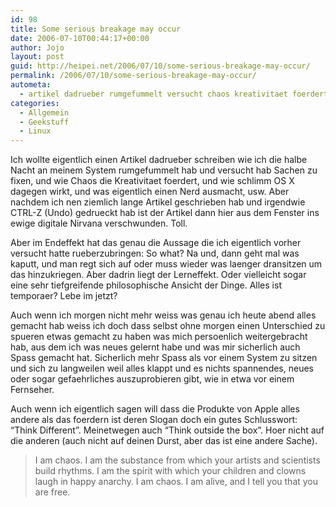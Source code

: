 ```yaml
---
id: 98
title: Some serious breakage may occur
date: 2006-07-10T00:44:17+00:00
author: Jojo
layout: post
guid: http://heipei.net/2006/07/10/some-serious-breakage-may-occur/
permalink: /2006/07/10/some-serious-breakage-may-occur/
autometa:
  - artikel dadrueber rumgefummelt versucht chaos kreativitaet foerdert schlimm
categories:
  - Allgemein
  - Geekstuff
  - Linux
---
```

Ich wollte eigentlich einen Artikel dadrueber schreiben wie ich die halbe Nacht an meinem System rumgefummelt hab und versucht hab Sachen zu fixen, und wie Chaos die Kreativitaet foerdert, und wie schlimm OS X dagegen wirkt, und was eigentlich einen Nerd ausmacht, usw. Aber nachdem ich nen ziemlich lange Artikel geschrieben hab und irgendwie CTRL-Z (Undo) gedrueckt hab ist der Artikel dann hier aus dem Fenster ins ewige digitale Nirvana verschwunden. Toll.

Aber im Endeffekt hat das genau die Aussage die ich eigentlich vorher versucht hatte rueberzubringen: So what? Na und, dann geht mal was kaputt, und man regt sich auf oder muss wieder was laenger dransitzen um das hinzukriegen. Aber dadrin liegt der Lerneffekt. Oder vielleicht sogar eine sehr tiefgreifende philosophische Ansicht der Dinge. Alles ist temporaer? Lebe im jetzt?

Auch wenn ich morgen nicht mehr weiss was genau ich heute abend alles gemacht hab weiss ich doch dass selbst ohne morgen einen Unterschied zu spueren etwas gemacht zu haben was mich persoenlich weitergebracht hab, aus dem ich was neues gelernt habe und was mir sicherlich auch Spass gemacht hat. Sicherlich mehr Spass als vor einem System zu sitzen und sich zu langweilen weil alles klappt und es nichts spannendes, neues oder sogar gefaehrliches auszuprobieren gibt, wie in etwa vor einem Fernseher.

Auch wenn ich eigentlich sagen will dass die Produkte von Apple alles andere als das foerdern ist deren Slogan doch ein gutes Schlusswort: &#8220;Think Different&#8221;. Meinetwegen auch &#8220;Think outside the box&#8221;. Hoer nicht auf die anderen (auch nicht auf deinen Durst, aber das ist eine andere Sache).

> I am chaos. I am the substance from which your artists and scientists build rhythms. I am the spirit with which your children and clowns laugh in happy anarchy. I am chaos. I am alive, and I tell you that you are free.